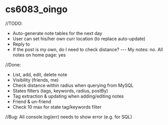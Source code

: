 # cs6083_oingo


//TODO:
* Auto-generate note tables for the next day
* User can set his/her own curr location (to replace auto-update)
* Reply to
* If the post is my own, do I need to check distance? --- My notes: no. All notes on home page: yes



//Done:
* List, add, edit, delete note
* Visibility (friends, me)
* Check distance within radius when querying from MySQL
* States filters (tags, keywords, radius, postBy)
* Tag extraction & updating when adding/editing notes
* Friend & un-friend
* Check 10 max for state tag/keywords filter

//Bug:
All console.log(err) needs to show error (e.g. for SQL)
